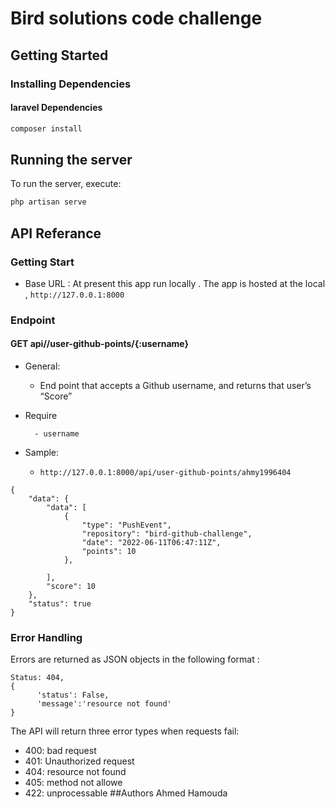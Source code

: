 # Bird solutions code challenge

## Getting Started

### Installing Dependencies

 
#### laravel Dependencies

 

```bash
composer install
```
  
## Running the server


To run the server, execute:

```bash
php artisan serve
```

 
## API Referance
### Getting Start
- Base URL : At present this app run locally . The app is hosted at the local , `http://127.0.0.1:8000`
### Endpoint 
#### GET api//user-github-points/{:username}
- General:
    - End point that accepts a Github username, and returns that user’s “Score” 
- Require
     
        - username
- Sample:
    - `http://127.0.0.1:8000/api/user-github-points/ahmy1996404`
```
{
    "data": {
        "data": [
            {
                "type": "PushEvent",
                "repository": "bird-github-challenge",
                "date": "2022-06-11T06:47:11Z",
                "points": 10
            },
    
        ],
        "score": 10
    },
    "status": true
}
```
  ### Error Handling 
Errors are returned as JSON objects in the following format :
```
Status: 404,
{
      'status': False,
      'message':'resource not found'
}
```
The API will return three error types when requests fail:

- 400: bad request
- 401: Unauthorized request
- 404: resource not found
- 405: method not allowe
- 422: unprocessable
##Authors
Ahmed Hamouda
